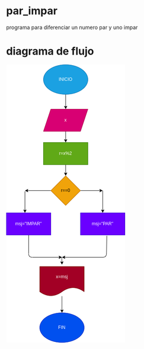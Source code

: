 # par_impar
programa  para diferenciar un numero par y uno impar

# diagrama de flujo
![diagrama de flujo](diagrama.png "diagrama de flujo")